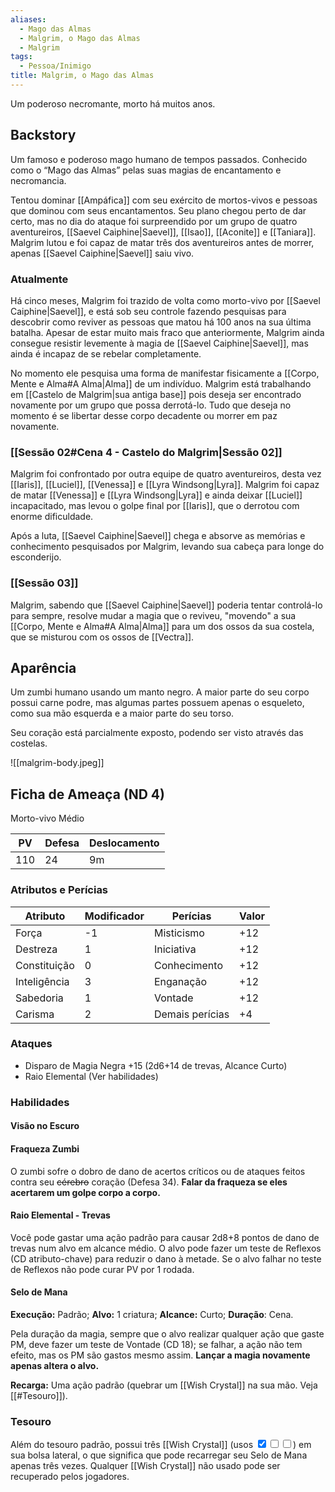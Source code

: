 ```yaml
---
aliases:
  - Mago das Almas
  - Malgrim, o Mago das Almas
  - Malgrim
tags:
  - Pessoa/Inimigo
title: Malgrim, o Mago das Almas
---
```

Um poderoso necromante, morto há muitos anos.

## Backstory
Um famoso e poderoso mago humano de tempos passados. Conhecido como o “Mago das Almas” pelas suas magias de encantamento e necromancia.

Tentou dominar [[Ampáfica]] com seu exército de mortos-vivos e pessoas que dominou com seus encantamentos. Seu plano chegou perto de dar certo, mas no dia do ataque foi surpreendido por um grupo de quatro aventureiros, [[Saevel Caiphine|Saevel]], [[Isao]], [[Aconite]] e [[Taniara]]. Malgrim lutou e foi capaz de matar três dos aventureiros antes de morrer, apenas [[Saevel Caiphine|Saevel]] saiu vivo.

### Atualmente
Há cinco meses, Malgrim foi trazido de volta como morto-vivo por [[Saevel Caiphine|Saevel]], e está sob seu controle fazendo pesquisas para descobrir como reviver as pessoas que matou há 100 anos na sua última batalha. Apesar de estar muito mais fraco que anteriormente, Malgrim ainda consegue resistir levemente à magia de [[Saevel Caiphine|Saevel]], mas ainda é incapaz de se rebelar completamente.

No momento ele pesquisa uma forma de manifestar fisicamente a [[Corpo, Mente e Alma#A Alma|Alma]] de um indivíduo. Malgrim está trabalhando em [[Castelo de Malgrim|sua antiga base]] pois deseja ser encontrado novamente por um grupo que possa derrotá-lo. Tudo que deseja no momento é se libertar desse corpo decadente ou morrer em paz novamente.

### [[Sessão 02#Cena 4 - Castelo do Malgrim|Sessão 02]]
Malgrim foi confrontado por outra equipe de quatro aventureiros, desta vez [[Iaris]], [[Luciel]], [[Venessa]] e [[Lyra Windsong|Lyra]]. Malgrim foi capaz de matar [[Venessa]] e [[Lyra Windsong|Lyra]] e ainda deixar [[Luciel]] incapacitado, mas levou o golpe final por [[Iaris]], que o derrotou com enorme dificuldade.

Após a luta, [[Saevel Caiphine|Saevel]] chega e absorve as memórias e conhecimento pesquisados por Malgrim, levando sua cabeça para longe do esconderijo.

### [[Sessão 03]]
Malgrim, sabendo que [[Saevel Caiphine|Saevel]] poderia tentar controlá-lo para sempre, resolve mudar a magia que o reviveu, "movendo" a sua [[Corpo, Mente e Alma#A Alma|Alma]] para um dos ossos da sua costela, que se misturou com os ossos de [[Vectra]].

## Aparência
Um zumbi humano usando um manto negro. A maior parte do seu corpo possui carne podre, mas algumas partes possuem apenas o esqueleto, como sua mão esquerda e a maior parte do seu torso.

Seu coração está parcialmente exposto, podendo ser visto através das costelas.

![[malgrim-body.jpeg]]

## Ficha de Ameaça (ND 4)

Morto-vivo Médio

| PV                                             | Defesa | Deslocamento |
| ---------------------------------------------- | ------ | ------------ |
| 110 | 24     | 9m           |

### Atributos e Perícias
| Atributo     | Modificador | Perícias        | Valor |
| ------------ | ----------- | --------------- | ----- |
| Força        | -1          | Misticismo      | +12   |
| Destreza     | 1           | Iniciativa      | +12   |
| Constituição | 0           | Conhecimento    | +12   |
| Inteligência | 3           | Enganação       | +12   |
| Sabedoria    | 1           | Vontade         | +12   |
| Carisma      | 2           | Demais perícias | +4    |

### Ataques
- Disparo de Magia Negra +15 (2d6+14 de trevas, Alcance Curto)
- Raio Elemental (Ver habilidades)

### Habilidades

#### Visão no Escuro

#### Fraqueza Zumbi
O zumbi sofre o dobro de dano de acertos críticos ou de ataques feitos contra seu <s>cérebro</s> coração (Defesa 34). **Falar da fraqueza se eles acertarem um golpe corpo a corpo.**

#### Raio Elemental - Trevas
Você pode gastar uma ação padrão para causar 2d8+8 pontos de dano de trevas num alvo em  alcance médio. O alvo pode fazer um teste de Reflexos (CD atributo-chave) para reduzir o dano à metade. Se o alvo falhar no teste de Reflexos não pode curar PV por 1 rodada.

#### Selo de Mana
**Execução:** Padrão; **Alvo:** 1 criatura; **Alcance:** Curto; **Duração**: Cena.

Pela duração da magia, sempre que o alvo realizar qualquer ação que gaste PM, deve fazer um teste de Vontade (CD 18); se falhar, a ação não tem efeito, mas os PM são gastos mesmo assim. **Lançar a magia novamente apenas altera o alvo.**

**Recarga:** Uma ação padrão (quebrar um [[Wish Crystal]] na sua mão. Veja [[#Tesouro]]).

### Tesouro
Além do tesouro padrão, possui três [[Wish Crystal]] (usos <input class="mr-1" type="checkbox" checked/><input class="mr-1" type="checkbox"/><input type="checkbox"/>) em sua bolsa lateral, o que significa que pode recarregar seu Selo de Mana apenas três vezes. Qualquer [[Wish Crystal]] não usado pode ser recuperado pelos jogadores.

